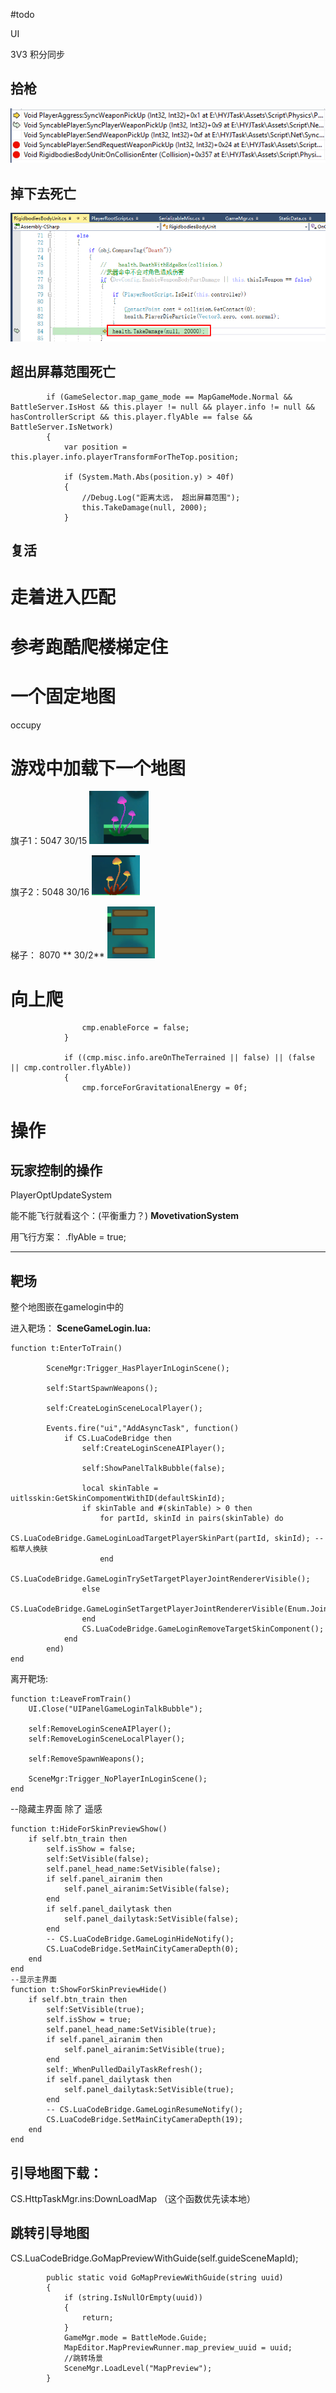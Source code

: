 #todo

UI

3V3
积分同步

## 拾枪
![](_v_images/20200102123446895_24988.png)

## 掉下去死亡
![](_v_images/20200102160530160_32067.png)
## 超出屏幕范围死亡
```CSharp
        if (GameSelector.map_game_mode == MapGameMode.Normal && BattleServer.IsHost && this.player != null && player.info != null && hasControllerScript && this.player.flyAble == false && BattleServer.IsNetwork)
        {
            var position = this.player.info.playerTransformForTheTop.position;

            if (System.Math.Abs(position.y) > 40f)
            {
                //Debug.Log("距离太远， 超出屏幕范围");
                this.TakeDamage(null, 2000);
            }
```

## 复活

# 走着进入匹配

# 参考跑酷爬楼梯定住

# 一个固定地图

 occupy
# 游戏中加载下一个地图

旗子1：5047  30/15
![](_v_images/20191225102938331_4177.png)

旗子2：5048  30/16
![](_v_images/20191225103146467_29582.png)

梯子： 8070   ** 30/2**
![](_v_images/20191225102928043_305.png)

# 向上爬
                    cmp.enableForce = false;
                }

                if ((cmp.misc.info.areOnTheTerrained || false) || (false || cmp.controller.flyAble))
                {
                    cmp.forceForGravitationalEnergy = 0f;
# 操作

## 玩家控制的操作
PlayerOptUpdateSystem

能不能飞行就看这个：(平衡重力？)
**MovetivationSystem**


 用飞行方案：
 .flyAble = true;

*****
## 靶场
整个地图嵌在gamelogin中的

进入靶场：
**SceneGameLogin.lua:**
```CSharp
function t:EnterToTrain()

		SceneMgr:Trigger_HasPlayerInLoginScene();

		self:StartSpawnWeapons();
		
		self:CreateLoginSceneLocalPlayer();

		Events.fire("ui","AddAsyncTask", function()
			if CS.LuaCodeBridge then
				self:CreateLoginSceneAIPlayer();

				self:ShowPanelTalkBubble(false);
				
				local skinTable = uitlsskin:GetSkinCompomentWithID(defaultSkinId);
				if skinTable and #(skinTable) > 0 then
					for partId, skinId in pairs(skinTable) do
						CS.LuaCodeBridge.GameLoginLoadTargetPlayerSkinPart(partId, skinId); --稻草人换肤
					end
					CS.LuaCodeBridge.GameLoginTrySetTargetPlayerJointRendererVisible();
				else
					CS.LuaCodeBridge.GameLoginSetTargetPlayerJointRendererVisible(Enum.JointRendererVue.FULL);
				end
				CS.LuaCodeBridge.GameLoginRemoveTargetSkinComponent();
			end
		end)	
end
```
离开靶场:
```CSharp
function t:LeaveFromTrain()
	UI.Close("UIPanelGameLoginTalkBubble");

	self:RemoveLoginSceneAIPlayer();
	self:RemoveLoginSceneLocalPlayer();

	self:RemoveSpawnWeapons();

	SceneMgr:Trigger_NoPlayerInLoginScene();
end
```


--隐藏主界面 除了 遥感
```CSharp
function t:HideForSkinPreviewShow()
    if self.btn_train then
        self.isShow = false;
        self:SetVisible(false);
        self.panel_head_name:SetVisible(false);
        if self.panel_airanim then
            self.panel_airanim:SetVisible(false);
        end
        if self.panel_dailytask then
            self.panel_dailytask:SetVisible(false);
        end
        -- CS.LuaCodeBridge.GameLoginHideNotify();
        CS.LuaCodeBridge.SetMainCityCameraDepth(0);
    end
end
--显示主界面
function t:ShowForSkinPreviewHide()
    if self.btn_train then
        self:SetVisible(true);
        self.isShow = true;
        self.panel_head_name:SetVisible(true);
        if self.panel_airanim then
            self.panel_airanim:SetVisible(true);
        end
        self:_WhenPulledDailyTaskRefresh();
        if self.panel_dailytask then
            self.panel_dailytask:SetVisible(true);
        end
        -- CS.LuaCodeBridge.GameLoginResumeNotify();
        CS.LuaCodeBridge.SetMainCityCameraDepth(19);
    end
end

```

## 引导地图下载：
CS.HttpTaskMgr.ins:DownLoadMap （这个函数优先读本地）

## 跳转引导地图
CS.LuaCodeBridge.GoMapPreviewWithGuide(self.guideSceneMapId);

```CSharp
        public static void GoMapPreviewWithGuide(string uuid)
        {
            if (string.IsNullOrEmpty(uuid))
            {
                return;
            }
            GameMgr.mode = BattleMode.Guide;
            MapEditor.MapPreviewRunner.map_preview_uuid = uuid;
            //跳转场景
            SceneMgr.LoadLevel("MapPreview");
        }
```